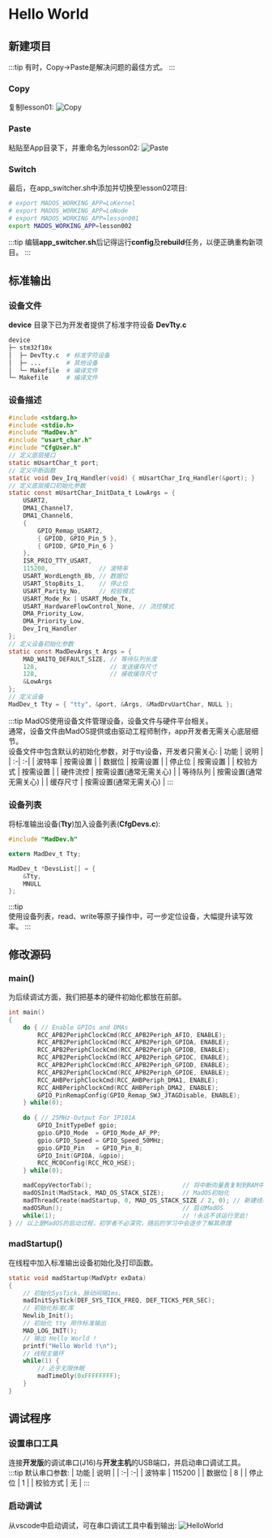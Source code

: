 # Hello World

## 新建项目
:::tip
有时，Copy->Paste是解决问题的最佳方式。
:::
### Copy
复制lesson01:
![Copy](./images/HelloWorld/Copy.png)  
### Paste
粘贴至App目录下，并重命名为lesson02:
![Paste](./images/HelloWorld/Rename.png)
### Switch
最后，在app_switcher.sh中添加并切换至lesson02项目:
<!-- ![AddApp](./images/HelloWorld/AddApp.png) -->
```sh
# export MADOS_WORKING_APP=LoKernel
# export MADOS_WORKING_APP=LoNode
# export MADOS_WORKING_APP=lesson001
export MADOS_WORKING_APP=lesson002
```
:::tip
编辑**app_switcher.sh**后记得运行**config**及**rebuild**任务，以便正确重构新项目。
:::

## 标准输出
### 设备文件
**device** 目录下已为开发者提供了标准字符设备 **DevTty.c**
``` bash
device
├─ stm32f10x
│  ├─ DevTty.c  # 标准字符设备
│  ├─ ...       # 其他设备
│  └─ Makefile  # 编译文件
└─ Makefile     # 编译文件
```

### 设备描述
```c
#include <stdarg.h>
#include <stdio.h>
#include "MadDev.h"
#include "usart_char.h"
#include "CfgUser.h"
// 定义底层接口
static mUsartChar_t port;
// 定义中断函数
static void Dev_Irq_Handler(void) { mUsartChar_Irq_Handler(&port); }
// 定义底层接口初始化参数
static const mUsartChar_InitData_t LowArgs = {
    USART2,
    DMA1_Channel7,
    DMA1_Channel6,
    { 
        GPIO_Remap_USART2,
        { GPIOD, GPIO_Pin_5 },
        { GPIOD, GPIO_Pin_6 }
    },
    ISR_PRIO_TTY_USART,
    115200,              // 波特率
    USART_WordLength_8b, // 数据位
    USART_StopBits_1,    // 停止位
    USART_Parity_No,     // 校验模式
    USART_Mode_Rx | USART_Mode_Tx,
    USART_HardwareFlowControl_None, // 流控模式
    DMA_Priority_Low,
    DMA_Priority_Low,
    Dev_Irq_Handler
};
// 定义设备初始化参数
static const MadDevArgs_t Args = {
    MAD_WAITQ_DEFAULT_SIZE, // 等待队列长度
    128,                    // 发送缓存尺寸
    128,                    // 接收缓存尺寸
    &LowArgs
};
// 定义设备
MadDev_t Tty = { "tty", &port, &Args, &MadDrvUartChar, NULL };
```
:::tip
MadOS使用设备文件管理设备，设备文件与硬件平台相关。    
通常，设备文件由MadOS提供或由驱动工程师制作，app开发者无需关心底层细节。   
设备文件中包含默认的初始化参数，对于tty设备，开发者只需关心:
| 功能 | 说明 |
| :-| :-|
| 波特率 | 按需设置 |
| 数据位 | 按需设置 |
| 停止位 | 按需设置 |
| 校验方式 | 按需设置 |
| 硬件流控 | 按需设置(通常无需关心) |
| 等待队列 | 按需设置(通常无需关心) |
| 缓存尺寸 | 按需设置(通常无需关心) |
:::

### 设备列表
将标准输出设备(**Tty**)加入设备列表(**CfgDevs.c**):
```c
#include "MadDev.h"

extern MadDev_t Tty;

MadDev_t *DevsList[] = {
    &Tty,
    MNULL
};
```
:::tip  
使用设备列表，read、write等原子操作中，可一步定位设备，大幅提升读写效率。
:::

## 修改源码
### main()
为后续调试方面，我们把基本的硬件初始化都放在前部。
```c
int main()
{
    do { // Enable GPIOs and DMAs
        RCC_APB2PeriphClockCmd(RCC_APB2Periph_AFIO, ENABLE);
        RCC_APB2PeriphClockCmd(RCC_APB2Periph_GPIOA, ENABLE);
        RCC_APB2PeriphClockCmd(RCC_APB2Periph_GPIOB, ENABLE);
        RCC_APB2PeriphClockCmd(RCC_APB2Periph_GPIOC, ENABLE);
        RCC_APB2PeriphClockCmd(RCC_APB2Periph_GPIOD, ENABLE);
        RCC_APB2PeriphClockCmd(RCC_APB2Periph_GPIOE, ENABLE);
        RCC_AHBPeriphClockCmd(RCC_AHBPeriph_DMA1, ENABLE);
        RCC_AHBPeriphClockCmd(RCC_AHBPeriph_DMA2, ENABLE);
        GPIO_PinRemapConfig(GPIO_Remap_SWJ_JTAGDisable, ENABLE);
    } while(0);
    
    do { // 25MHz-Output For IP101A
        GPIO_InitTypeDef gpio;
        gpio.GPIO_Mode  = GPIO_Mode_AF_PP;
        gpio.GPIO_Speed = GPIO_Speed_50MHz;
        gpio.GPIO_Pin   = GPIO_Pin_8;
        GPIO_Init(GPIOA, &gpio);
        RCC_MCOConfig(RCC_MCO_HSE);
    } while(0);

    madCopyVectorTab();                         // 将中断向量表复制到RAM中
    madOSInit(MadStack, MAD_OS_STACK_SIZE);     // MadOS初始化
    madThreadCreate(madStartup, 0, MAD_OS_STACK_SIZE / 2, 0); // 新建线程
    madOSRun();                                 // 启动MadOS
	while(1);                                   // !永远不该运行至此!
} // 以上是MadOS的启动过程，初学者不必深究，随后的学习中会逐步了解其原理
```

### madStartup()
在线程中加入标准输出设备初始化及打印函数。
```c
static void madStartup(MadVptr exData)
{
    // 初始化SysTick，脉动间隔1ms。
    madInitSysTick(DEF_SYS_TICK_FREQ, DEF_TICKS_PER_SEC);
    // 初始化标准C库
    Newlib_Init();
    // 初始化 tty 用作标准输出
    MAD_LOG_INIT();
    // 输出 Hello World !
    printf("Hello World !\n");
    // 线程主循环
    while(1) {
        // 近乎无限休眠
        madTimeDly(0xFFFFFFFF);
	}
}
```

## 调试程序
### 设置串口工具
连接**开发版**的调试串口(J16)与**开发主机**的USB端口，并启动串口调试工具。  
:::tip
默认串口参数:
| 功能 | 说明 |
| :-| :-|
| 波特率 | 115200 |
| 数据位 | 8 |
| 停止位 | 1 |
| 校验方式 | 无 |
:::

### 启动调试
从vscode中启动调试，可在串口调试工具中看到输出: 
![HelloWorld](./images/HelloWorld/HelloWorld.png)
